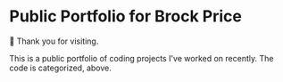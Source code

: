 # Public Portfolio for Brock Price
👋 Thank you for visiting.

This is a public portfolio of coding projects I've worked on recently. The code is categorized, above.
